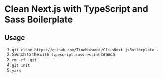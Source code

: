 # Clean Next.js with TypeScript and Sass Boilerplate

## Usage

1. `git clone https://github.com/TinoMuzambi/CleanNext.jsBoilerplate .`
2. Switch to the `with-typescript-sass-eslint` branch
3. `rm -rf .git`
4. `git init`
5. `yarn`
